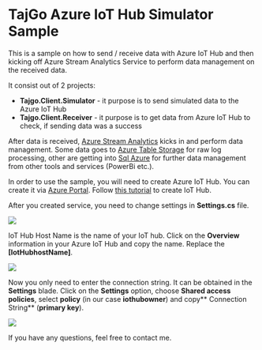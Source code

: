 # TajGo Azure IoT Hub Simulator Sample

This is a sample on how to send / receive data with Azure IoT Hub and then kicking off Azure Stream Analytics Service to perform data management on the received data.

It consist out of 2 projects:

- **Tajgo.Client.Simulator** - it purpose is to send simulated data to the Azure IoT Hub
- **Tajgo.Client.Receiver** - it purpose is to get data from Azure IoT Hub to check, if sending data was a success

After data is received, [Azure Stream Analytics](https://azure.microsoft.com/en-us/services/stream-analytics/ "Azure Stream Analytics") kicks in and perform data management. Some data goes to [Azure Table Storage](https://docs.microsoft.com/en-us/azure/storage/storage-dotnet-how-to-use-tables "Azure Table Storage") for raw log processing, other are getting into [Sql Azure](https://azure.microsoft.com/en-us/services/sql-database/?b=16.50 "Azure SQL") for further data management from other tools and services (PowerBi etc.).

In order to use the sample, you will need to create Azure IoT Hub. You can create it via [Azure Portal](https://portal.azure.com "Azure Portal"). Follow [this tutorial](https://docs.microsoft.com/en-us/azure/iot-hub/iot-hub-csharp-csharp-getstarted "Tutorial on how to create Azure IoT Hub") to create IoT Hub.

After you created service, you need to change settings in **Settings.cs** file.

![](https://rtsm9w.bn1301.livefilestore.com/y3mF-RyCP92DzFqVj6deOARc-usp_OZUZhmtfRU3NQ-AGAw9CFkcleuJRmxeFNjNSHLq5BJpcdbZdTRqdj77AS80ouhe3AzbGn-KQkYse61kxwDqPVMIFsxHMxXfhHI-FAihhAzSLNbpwQoujeDvU2C_3nDrGzsT7pBJxIEuawinrE?width=600&height=508&cropmode=none)

IoT Hub Host Name is the name of your IoT hub. Click on the **Overview** information in your Azure IoT Hub and copy the name. Replace the **[IotHubhostName]**.

![](https://y9r9eq.bn1301.livefilestore.com/y3mo_X5YsR4M8nWmh8JNHJZQ_1vJV9pirPhfoyYcSA3yOH_R5uc9nw7uu3bgZRE_2j9JC0Efyk5VAheVgRl5-UKq5H9GVhTFidlfi8CtSB0GWSNBqDg6iBY2BEryGdZD_1seM0ZfGN9F5ZhTljSCSp8w3dRIDAX8DrClyN4P4c_4dY?width=474&height=233&cropmode=none)

Now you only need to enter the connection string. It can be obtained in the **Settings** blade. Click on the **Settings** option, choose **Shared access policies**, select **policy** (in our case **iothubowner**) and copy** Connection String** (**primary key**).

![](https://zkplta.bn1301.livefilestore.com/y3m68goLGMXVc73DtssIW6xIfS0wk2FZD0bywo99Q1z8-RwKWxMf7KduUetzOd3yuUHWjY8LbP05AdipIrL9eUi8oMssOdkTBdcszJbTLoLffZygJEBiEeqrJ4-Y-fEsAjNMf_KSt62NbNdHxr6EsZ6w23-2w6cAo6crcv8XStzM54?width=1780&height=558&cropmode=none)

If you have any questions, feel free to contact me.

